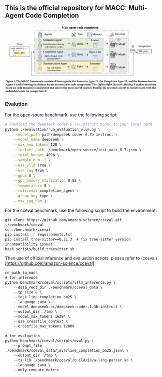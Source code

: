## This is the official repository for MACC: Multi-Agent Code Completion

<p align="center">
<img src="samples/framework.png" alt="results" width="800" height="auto">
</p>


### Evalution
For the open-soure benchmark, use the following script:
```bash
# Download the deepseek-coder-6.7b-instruct model to your local path.
python ./evaluation/run_evaluation_vllm.py \
    --model_path path/deepseek-coder-6.7b-instruct \
    --model_name deepseek \
    --max_new_tokens 128 \
    --testset_path ./benchmark/open-source/test_macc_6.7.json \
    --total_budget 4096 \
    --sample_num -1 \
    --use_vllm True \
    --use_rag True \
    --gpus 8 \
    --gpu_memory_utilization 0.82 \
    --temperature 0 \
    --retrieval completion_agent \
    --group_key type \
    --max_rag_num 1
```

For the cceval benchmark, use the following script to build the environment:
```
git clone https://github.com/amazon-science/cceval.git ./benchmark/cceval
cd ./benchmark/cceval
pip install -r requirements.txt
pip install tree-sitter==0.21.3  # fix tree-sitter version incompatibility issues.
bash scripts/build_treesitter.sh
```
Then use of official inference and evaluation scripts, please refer to (cceval)[https://github.com/amazon-science/cceval].
```
cd path_to_macc
# for inference
python benchmark/cceval/scripts/vllm_inference.py \
	--data_root_dir ./benchmark/cceval_data \
    --tp_size 8 \
    --task line_completion_bm25 \
    --language java \
    --model deepseek-ai/deepseek-coder-1.3b-instruct \
    --output_dir ./tmp \
    --model_max_tokens 16384 \
    --use_crossfile_context \
    --crossfile_max_tokens 12800

# for evaluation
python benchmark/cceval/scripts/eval.py \
    --prompt_file ./benchmark/cceval_data/java/line_completion_bm25.jsonl \
    --output_dir ./tmp \
    --ts_lib ./benchmark/cceval/build/java-lang-parser.so \
    --language java \
    --only_compute_metric
```